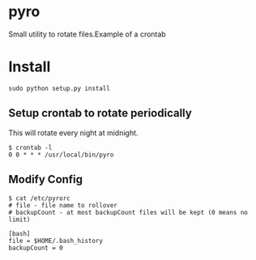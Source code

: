 pyro
====

Small utility to rotate files.Example of a crontab

# Install
```
sudo python setup.py install
```

## Setup crontab to rotate periodically
This will rotate every night at midnight.
```
$ crontab -l
0 0 * * * /usr/local/bin/pyro
```
## Modify Config

```
$ cat /etc/pyrorc 
# file - file name to rollover
# backupCount - at most backupCount files will be kept (0 means no limit)

[bash]
file = $HOME/.bash_history
backupCount = 0

```


